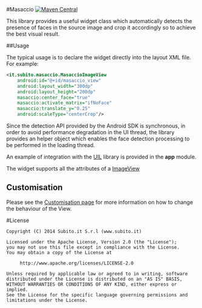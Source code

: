 #Masaccio
[![Maven Central](https://maven-badges.herokuapp.com/maven-central/it.subito/masaccio-library/badge.svg)](https://maven-badges.herokuapp.com/maven-central/it.subito/masaccio-library)

This library provides a useful widget class which automatically detects the presence of faces in the source image and crop it accordingly so to achieve the best visual result.

##Usage

The typical usage is to declare the widget directly into the layout XML file. For example:

```xml
<it.subito.masaccio.MasaccioImageView
    android:id="@+id/masaccio_view"
    android:layout_width="300dp"
    android:layout_height="200dp"
    masaccio:center_face="true"
    masaccio:activate_matrix="ifNoFace"
    masaccio:translate_y="0.25"
    android:scaleType="centerCrop"/>
```

Since the detection API provided by the Android SDK is synchronous, in order to avoid performance degradation in the UI thread, the library provides an helper object which enables the face detection processing to be performed in the loading thread.

An example of integration with the [UIL][1] library is provided in the **app** module.

The widget supports all the attributes of a [ImageView][2]

Customisation
-------------

Please see the [Customisation page][3] for more information on how to change the behaviour of the View.

#License

    Copyright (C) 2014 Subito.it S.r.l (www.subito.it)

	Licensed under the Apache License, Version 2.0 (the "License");
	you may not use this file except in compliance with the License.
	You may obtain a copy of the License at
	
	     http://www.apache.org/licenses/LICENSE-2.0
	
	Unless required by applicable law or agreed to in writing, software
	distributed under the License is distributed on an "AS IS" BASIS,
	WITHOUT WARRANTIES OR CONDITIONS OF ANY KIND, either express or implied.
	See the License for the specific language governing permissions and
	limitations under the License.

[1]:https://github.com/nostra13/Android-Universal-Image-Loader
[2]:http://developer.android.com/reference/android/widget/ImageView.html
[3]:https://github.com/Subito-it/Masaccio/wiki/Customisation
